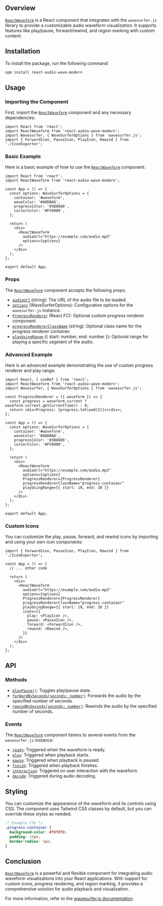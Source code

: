 ## Overview

[`ReactWaveform`](command:_github.copilot.openSymbolFromReferences?%5B%22%22%2C%5B%7B%22uri%22%3A%7B%22scheme%22%3A%22file%22%2C%22authority%22%3A%22%22%2C%22path%22%3A%22%2FC%3A%2FDev%2Freact-audio-wave-modern%2Fsrc%2FReactWaveform.tsx%22%2C%22query%22%3A%22%22%2C%22fragment%22%3A%22%22%7D%2C%22pos%22%3A%7B%22line%22%3A36%2C%22character%22%3A9%7D%7D%5D%2C%22c2466482-a3f0-48b1-9626-3159c9fc9d05%22%5D "Go to definition") is a React component that integrates with the `wavesurfer.js` library to provide a customizable audio waveform visualization. It supports features like play/pause, forward/rewind, and region marking with custom content.

## Installation

To install the package, run the following command:

```sh
npm install react-audio-wave-modern
```

## Usage

### Importing the Component

First, import the [`ReactWaveform`](command:_github.copilot.openSymbolFromReferences?%5B%22%22%2C%5B%7B%22uri%22%3A%7B%22scheme%22%3A%22file%22%2C%22authority%22%3A%22%22%2C%22path%22%3A%22%2FC%3A%2FDev%2Freact-audio-wave-modern%2Fsrc%2FReactWaveform.tsx%22%2C%22query%22%3A%22%22%2C%22fragment%22%3A%22%22%7D%2C%22pos%22%3A%7B%22line%22%3A36%2C%22character%22%3A9%7D%7D%5D%2C%22c2466482-a3f0-48b1-9626-3159c9fc9d05%22%5D "Go to definition") component and any necessary dependencies:

```tsx
import React from 'react';
import ReactWaveform from 'react-audio-wave-modern';
import Wavesurfer, { WaveSurferOptions } from 'wavesurfer.js';
import { ForwardIcon, PauseIcon, PlayIcon, Rewind } from './IconExporter';
```

### Basic Example

Here is a basic example of how to use the [`ReactWaveform`](command:_github.copilot.openSymbolFromReferences?%5B%22%22%2C%5B%7B%22uri%22%3A%7B%22scheme%22%3A%22file%22%2C%22authority%22%3A%22%22%2C%22path%22%3A%22%2FC%3A%2FDev%2Freact-audio-wave-modern%2Fsrc%2FReactWaveform.tsx%22%2C%22query%22%3A%22%22%2C%22fragment%22%3A%22%22%7D%2C%22pos%22%3A%7B%22line%22%3A36%2C%22character%22%3A9%7D%7D%5D%2C%22c2466482-a3f0-48b1-9626-3159c9fc9d05%22%5D "Go to definition") component:

```tsx
import React from 'react';
import ReactWaveform from 'react-audio-wave-modern';

const App = () => {
  const options: WaveSurferOptions = {
    container: '#waveform',
    waveColor: '#A8DBA8',
    progressColor: '#3B8686',
    cursorColor: '#FF0000',
  };

  return (
    <div>
      <ReactWaveform
        audioUrl="https://example.com/audio.mp3"
        options={options}
      />
    </div>
  );
};

export default App;
```

### Props

The [`ReactWaveform`](command:_github.copilot.openSymbolFromReferences?%5B%22%22%2C%5B%7B%22uri%22%3A%7B%22scheme%22%3A%22file%22%2C%22authority%22%3A%22%22%2C%22path%22%3A%22%2FC%3A%2FDev%2Freact-audio-wave-modern%2Fsrc%2FReactWaveform.tsx%22%2C%22query%22%3A%22%22%2C%22fragment%22%3A%22%22%7D%2C%22pos%22%3A%7B%22line%22%3A36%2C%22character%22%3A9%7D%7D%5D%2C%22c2466482-a3f0-48b1-9626-3159c9fc9d05%22%5D "Go to definition") component accepts the following props:

- [`audioUrl`](command:_github.copilot.openSymbolFromReferences?%5B%22%22%2C%5B%7B%22uri%22%3A%7B%22scheme%22%3A%22file%22%2C%22authority%22%3A%22%22%2C%22path%22%3A%22%2FC%3A%2FDev%2Freact-audio-wave-modern%2Fsrc%2FReactWaveform.tsx%22%2C%22query%22%3A%22%22%2C%22fragment%22%3A%22%22%7D%2C%22pos%22%3A%7B%22line%22%3A7%2C%22character%22%3A2%7D%7D%5D%2C%22c2466482-a3f0-48b1-9626-3159c9fc9d05%22%5D "Go to definition") (string): The URL of the audio file to be loaded.
- [`options`](command:_github.copilot.openSymbolFromReferences?%5B%22%22%2C%5B%7B%22uri%22%3A%7B%22scheme%22%3A%22file%22%2C%22authority%22%3A%22%22%2C%22path%22%3A%22%2FC%3A%2FDev%2Freact-audio-wave-modern%2Fsrc%2FReactWaveform.tsx%22%2C%22query%22%3A%22%22%2C%22fragment%22%3A%22%22%7D%2C%22pos%22%3A%7B%22line%22%3A8%2C%22character%22%3A2%7D%7D%5D%2C%22c2466482-a3f0-48b1-9626-3159c9fc9d05%22%5D "Go to definition") (WaveSurferOptions): Configuration options for the `wavesurfer.js` instance.
- [`ProgressRenderer`](command:_github.copilot.openSymbolFromReferences?%5B%22%22%2C%5B%7B%22uri%22%3A%7B%22scheme%22%3A%22file%22%2C%22authority%22%3A%22%22%2C%22path%22%3A%22%2FC%3A%2FDev%2Freact-audio-wave-modern%2Fsrc%2FReactWaveform.tsx%22%2C%22query%22%3A%22%22%2C%22fragment%22%3A%22%22%7D%2C%22pos%22%3A%7B%22line%22%3A9%2C%22character%22%3A2%7D%7D%5D%2C%22c2466482-a3f0-48b1-9626-3159c9fc9d05%22%5D "Go to definition") (React.FC): Optional custom progress renderer component.
- [`progressRendererClassName`](command:_github.copilot.openSymbolFromReferences?%5B%22%22%2C%5B%7B%22uri%22%3A%7B%22scheme%22%3A%22file%22%2C%22authority%22%3A%22%22%2C%22path%22%3A%22%2FC%3A%2FDev%2Freact-audio-wave-modern%2Fsrc%2FReactWaveform.tsx%22%2C%22query%22%3A%22%22%2C%22fragment%22%3A%22%22%7D%2C%22pos%22%3A%7B%22line%22%3A10%2C%22character%22%3A2%7D%7D%5D%2C%22c2466482-a3f0-48b1-9626-3159c9fc9d05%22%5D "Go to definition") (string): Optional class name for the progress renderer container.
- [`playUsingRange`](command:_github.copilot.openSymbolFromReferences?%5B%22%22%2C%5B%7B%22uri%22%3A%7B%22scheme%22%3A%22file%22%2C%22authority%22%3A%22%22%2C%22path%22%3A%22%2FC%3A%2FDev%2Freact-audio-wave-modern%2Fsrc%2FReactWaveform.tsx%22%2C%22query%22%3A%22%22%2C%22fragment%22%3A%22%22%7D%2C%22pos%22%3A%7B%22line%22%3A11%2C%22character%22%3A2%7D%7D%5D%2C%22c2466482-a3f0-48b1-9626-3159c9fc9d05%22%5D "Go to definition") ({ start: number, end: number }): Optional range for playing a specific segment of the audio.

### Advanced Example

Here is an advanced example demonstrating the use of custom progress renderer and play range:

```tsx
import React, { useRef } from 'react';
import ReactWaveform from 'react-audio-wave-modern';
import Wavesurfer, { WaveSurferOptions } from 'wavesurfer.js';

const ProgressRenderer = ({ waveform }) => {
  const progress = waveform.current ? waveform.current.getCurrentTime() : 0;
  return <div>Progress: {progress.toFixed(2)}s</div>;
};

const App = () => {
  const options: WaveSurferOptions = {
    container: '#waveform',
    waveColor: '#A8DBA8',
    progressColor: '#3B8686',
    cursorColor: '#FF0000',
  };

  return (
    <div>
      <ReactWaveform
        audioUrl="https://example.com/audio.mp3"
        options={options}
        ProgressRenderer={ProgressRenderer}
        progressRendererClassName="progress-container"
        playUsingRange={{ start: 10, end: 20 }}
      />
    </div>
  );
};

export default App;
```

### Custom Icons

You can customize the play, pause, forward, and rewind icons by importing and using your own icon components:

```tsx
import { ForwardIcon, PauseIcon, PlayIcon, Rewind } from './IconExporter';

const App = () => {
  // ... other code

  return (
    <div>
      <ReactWaveform
        audioUrl="https://example.com/audio.mp3"
        options={options}
        ProgressRenderer={ProgressRenderer}
        progressRendererClassName="progress-container"
        playUsingRange={{ start: 10, end: 20 }}
        icons={{
          play: <PlayIcon />,
          pause: <PauseIcon />,
          forward: <ForwardIcon />,
          rewind: <Rewind />,
        }}
      />
    </div>
  );
};
```

## API

### Methods

- [`playPause()`](command:_github.copilot.openSymbolFromReferences?%5B%22%22%2C%5B%7B%22uri%22%3A%7B%22scheme%22%3A%22file%22%2C%22authority%22%3A%22%22%2C%22path%22%3A%22%2FC%3A%2FDev%2Freact-audio-wave-modern%2Fsrc%2FReactWaveform.tsx%22%2C%22query%22%3A%22%22%2C%22fragment%22%3A%22%22%7D%2C%22pos%22%3A%7B%22line%22%3A136%2C%22character%22%3A8%7D%7D%5D%2C%22c2466482-a3f0-48b1-9626-3159c9fc9d05%22%5D "Go to definition"): Toggles play/pause state.
- [`forWardBySeconds(seconds: number)`](command:_github.copilot.openSymbolFromReferences?%5B%22%22%2C%5B%7B%22uri%22%3A%7B%22scheme%22%3A%22file%22%2C%22authority%22%3A%22%22%2C%22path%22%3A%22%2FC%3A%2FDev%2Freact-audio-wave-modern%2Fsrc%2FReactWaveform.tsx%22%2C%22query%22%3A%22%22%2C%22fragment%22%3A%22%22%7D%2C%22pos%22%3A%7B%22line%22%3A143%2C%22character%22%3A8%7D%7D%5D%2C%22c2466482-a3f0-48b1-9626-3159c9fc9d05%22%5D "Go to definition"): Forwards the audio by the specified number of seconds.
- [`rewindBySeconds(seconds: number)`](command:_github.copilot.openSymbolFromReferences?%5B%22%22%2C%5B%7B%22uri%22%3A%7B%22scheme%22%3A%22file%22%2C%22authority%22%3A%22%22%2C%22path%22%3A%22%2FC%3A%2FDev%2Freact-audio-wave-modern%2Fsrc%2FReactWaveform.tsx%22%2C%22query%22%3A%22%22%2C%22fragment%22%3A%22%22%7D%2C%22pos%22%3A%7B%22line%22%3A149%2C%22character%22%3A8%7D%7D%5D%2C%22c2466482-a3f0-48b1-9626-3159c9fc9d05%22%5D "Go to definition"): Rewinds the audio by the specified number of seconds.

### Events

The [`ReactWaveform`](command:_github.copilot.openSymbolFromReferences?%5B%22%22%2C%5B%7B%22uri%22%3A%7B%22scheme%22%3A%22file%22%2C%22authority%22%3A%22%22%2C%22path%22%3A%22%2FC%3A%2FDev%2Freact-audio-wave-modern%2Fsrc%2FReactWaveform.tsx%22%2C%22query%22%3A%22%22%2C%22fragment%22%3A%22%22%7D%2C%22pos%22%3A%7B%22line%22%3A36%2C%22character%22%3A9%7D%7D%5D%2C%22c2466482-a3f0-48b1-9626-3159c9fc9d05%22%5D "Go to definition") component listens to several events from the `wavesurfer.js` instance:

- [`ready`](command:_github.copilot.openSymbolFromReferences?%5B%22%22%2C%5B%7B%22uri%22%3A%7B%22scheme%22%3A%22file%22%2C%22authority%22%3A%22%22%2C%22path%22%3A%22%2FC%3A%2FDev%2Freact-audio-wave-modern%2Fsrc%2FReactWaveform.tsx%22%2C%22query%22%3A%22%22%2C%22fragment%22%3A%22%22%7D%2C%22pos%22%3A%7B%22line%22%3A60%2C%22character%22%3A27%7D%7D%5D%2C%22c2466482-a3f0-48b1-9626-3159c9fc9d05%22%5D "Go to definition"): Triggered when the waveform is ready.
- [`play`](command:_github.copilot.openSymbolFromReferences?%5B%22%22%2C%5B%7B%22uri%22%3A%7B%22scheme%22%3A%22file%22%2C%22authority%22%3A%22%22%2C%22path%22%3A%22%2FC%3A%2FDev%2Freact-audio-wave-modern%2Fsrc%2FReactWaveform.tsx%22%2C%22query%22%3A%22%22%2C%22fragment%22%3A%22%22%7D%2C%22pos%22%3A%7B%22line%22%3A168%2C%22character%22%3A23%7D%7D%5D%2C%22c2466482-a3f0-48b1-9626-3159c9fc9d05%22%5D "Go to definition"): Triggered when playback starts.
- [`pause`](command:_github.copilot.openSymbolFromReferences?%5B%22%22%2C%5B%7B%22uri%22%3A%7B%22scheme%22%3A%22file%22%2C%22authority%22%3A%22%22%2C%22path%22%3A%22%2FC%3A%2FDev%2Freact-audio-wave-modern%2Fsrc%2FReactWaveform.tsx%22%2C%22query%22%3A%22%22%2C%22fragment%22%3A%22%22%7D%2C%22pos%22%3A%7B%22line%22%3A171%2C%22character%22%3A27%7D%7D%5D%2C%22c2466482-a3f0-48b1-9626-3159c9fc9d05%22%5D "Go to definition"): Triggered when playback is paused.
- [`finish`](command:_github.copilot.openSymbolFromReferences?%5B%22%22%2C%5B%7B%22uri%22%3A%7B%22scheme%22%3A%22file%22%2C%22authority%22%3A%22%22%2C%22path%22%3A%22%2FC%3A%2FDev%2Freact-audio-wave-modern%2Fsrc%2FReactWaveform.tsx%22%2C%22query%22%3A%22%22%2C%22fragment%22%3A%22%22%7D%2C%22pos%22%3A%7B%22line%22%3A66%2C%22character%22%3A27%7D%7D%5D%2C%22c2466482-a3f0-48b1-9626-3159c9fc9d05%22%5D "Go to definition"): Triggered when playback finishes.
- [`interaction`](command:_github.copilot.openSymbolFromReferences?%5B%22%22%2C%5B%7B%22uri%22%3A%7B%22scheme%22%3A%22file%22%2C%22authority%22%3A%22%22%2C%22path%22%3A%22%2FC%3A%2FDev%2Freact-audio-wave-modern%2Fsrc%2FReactWaveform.tsx%22%2C%22query%22%3A%22%22%2C%22fragment%22%3A%22%22%7D%2C%22pos%22%3A%7B%22line%22%3A67%2C%22character%22%3A27%7D%7D%5D%2C%22c2466482-a3f0-48b1-9626-3159c9fc9d05%22%5D "Go to definition"): Triggered on user interaction with the waveform.
- [`decode`](command:_github.copilot.openSymbolFromReferences?%5B%22%22%2C%5B%7B%22uri%22%3A%7B%22scheme%22%3A%22file%22%2C%22authority%22%3A%22%22%2C%22path%22%3A%22%2FC%3A%2FDev%2Freact-audio-wave-modern%2Fsrc%2FReactWaveform.tsx%22%2C%22query%22%3A%22%22%2C%22fragment%22%3A%22%22%7D%2C%22pos%22%3A%7B%22line%22%3A76%2C%22character%22%3A27%7D%7D%5D%2C%22c2466482-a3f0-48b1-9626-3159c9fc9d05%22%5D "Go to definition"): Triggered during audio decoding.

## Styling

You can customize the appearance of the waveform and its controls using CSS. The component uses Tailwind CSS classes by default, but you can override these styles as needed.

```css
/* Example CSS */
.progress-container {
  background-color: #f0f0f0;
  padding: 10px;
  border-radius: 5px;
}
```

## Conclusion

[`ReactWaveform`](command:_github.copilot.openSymbolFromReferences?%5B%22%22%2C%5B%7B%22uri%22%3A%7B%22scheme%22%3A%22file%22%2C%22authority%22%3A%22%22%2C%22path%22%3A%22%2FC%3A%2FDev%2Freact-audio-wave-modern%2Fsrc%2FReactWaveform.tsx%22%2C%22query%22%3A%22%22%2C%22fragment%22%3A%22%22%7D%2C%22pos%22%3A%7B%22line%22%3A36%2C%22character%22%3A9%7D%7D%5D%2C%22c2466482-a3f0-48b1-9626-3159c9fc9d05%22%5D "Go to definition") is a powerful and flexible component for integrating audio waveform visualizations into your React applications. With support for custom icons, progress rendering, and region marking, it provides a comprehensive solution for audio playback and visualization.

For more information, refer to the [wavesurfer.js documentation](https://wavesurfer-js.org/docs/).